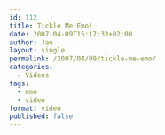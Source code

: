 ```yaml
---
id: 112
title: Tickle Me Emo!
date: 2007-04-09T15:17:33+02:00
author: Jan
layout: single
permalink: /2007/04/09/tickle-me-emo/
categories:
  - Videos
tags:
  - emo
  - video
format: video
published: false
---
```


